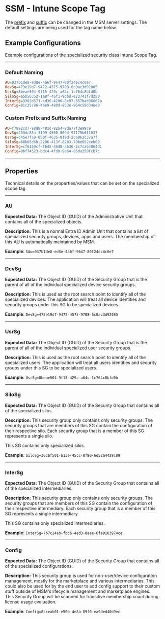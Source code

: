 # SSM - Intune Scope Tag

The [prefix](../../Settings/Environmental-Variables-Reference.md#msm_name_prefix) and [suffix](../../Settings/Environmental-Variables-Reference.md#msm_name_suffix) can be changed in the MSM server settings. The default settings are being used for the tag name below.

## Example Configurations

Example configurations of the specialized security class Intune Scope Tag.

---

### Default Naming

``` INI title="MSM - SSM"
AU=037b1de8-ed8e-4a6f-9647-80f24ec4c0e7
DevSg=473e19d7-9472-4575-9708-6c0ac3d92085
UsrSg=8beae504-9f15-429c-a64c-1c764c8bfd0b
SiloSg=a5b56352-1a8f-46f1-9cbd-e23741f7d250
InterSg=3302d571-cd36-4206-8c97-357bab06067a
Config=81c25c86-4ae9-480d-853e-964c59d34ee0
```

### Custom Prefix and Suffix Naming

``` INI title="eLabs - SSM - Cloud"
AU=f7992cd7-98d8-481d-82b4-8da77f3e99c9
DevSg=233dc85a-3199-4560-8094-97175b611637
UsrSg=d45e7fa0-050f-4635-819d-2ca063c37a7f
SiloSg=68b65d6b-2206-413f-82b3-70be052eeb09
InterSg=cf6169cf-fb48-46d8-a636-2c7cab3864d1
Config=8bf74523-bdc4-4fd0-9a64-85da259fcb7c
```

---

## Properties

Technical details on the properties/values that can be set on the specialized scope tag.

---

### AU

**Expected Data:**
The Object ID (GUID) of the Administrative Unit that contains all of the specialized objects.

**Description:**
This is a normal Entra ID Admin Unit that contains a list of specialized security groups, devices, apps and users.
The membership of this AU is automatically maintained by MSM.

**Example:**
`SAu=037b1de8-ed8e-4a6f-9647-80f24ec4c0e7`

---

### DevSg

**Expected Data:**
The Object ID (GUID) of the Security Group that is the parent of all of the individual specialized device security groups.

**Description:**
This is used as the root search point to identify all of the specialized devices.
The application will treat all device identities and security groups under this SG to be specialized devices.

**Example:**
`DevSg=473e19d7-9472-4575-9708-6c0ac3d92085`

---

### UsrSg

**Expected Data:**
The Object ID (GUID) of the Security Group that is the parent of all of the individual specialized user security groups.

**Description:**
This is used as the root search point to identify all of the specialized users.
The application will treat all users identities and security groups under this SG to be specialized users.

**Example:**
`UsrSg=8beae504-9f15-429c-a64c-1c764c8bfd0b`

---

### SiloSg

**Expected Data:**
The Object ID (GUID) of the Security Group that contains all of the specialized silos.

**Description:**
This security group only contains only security groups. The security groups that are members of this SG contain the configuration of their respective silo. Each security group that is a member of this SG represents a single silo.

This SG contains only specialized silos.

**Example:**
`SiloSg=36cbf501-b13e-45cc-8f80-6d52a4429c89`

---

### InterSg

**Expected Data:**
The Object ID (GUID) of the Security Group that contains all of the specialized intermediaries.

**Description:**
This security group only contains only security groups. The security groups that are members of this SG contain the configuration of their respective intermediary. Each security group that is a member of this SG represents a single intermediary.

This SG contains only specialized intermediaries.

**Example:**
`InterSg=7b7c24ab-fbc6-4ed3-8aae-6fe9103974ce`

---

### Config

**Expected Data:**
The Object ID (GUID) of the Security Group that contains all of the specialized configurations.

**Description:**
This security group is used for non-user/device configuration management, mostly for the marketplace and various intermediaries. This could also be used for by the end user to add config support to their custom stuff outside of MSM's lifecycle management and marketplace engines. This Security Group will be scanned for transitive membership count during license usage evaluation.

**Example:**
`Config=8cceab01-e50b-4e8a-89f0-ea9ded40d9ec`
